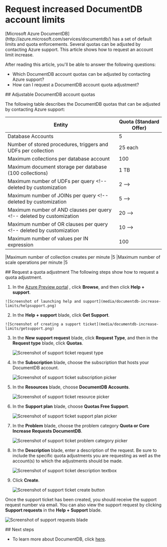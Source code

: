 <properties
	pageTitle="Request increased DocumentDB account limits | Windows Azure"
	description="Learn how to request an adjustment to DocumentDB limits such as the number of allowed collections, stored procedures and query clauses."
	services="documentdb"
	authors="AndrewHoh"
	manager="jhubbard"
	editor="monicar"
	documentationCenter=""/>

<tags
	ms.service="documentdb"
	ms.date="10/22/2015"
	wacn.date=""/>

# Request increased DocumentDB account limits

<!-- deleted by customization [Windows --><!-- keep by customization: begin --> [Microsoft <!-- keep by customization: end --> Azure <!-- deleted by customization DocumentDB](/home/features/documentdb/) --><!-- keep by customization: begin --> DocumentDB](http://azure.microsoft.com/services/documentdb/) <!-- keep by customization: end --> has a set of default limits and quota enforcements.  Several quotas can be adjusted by contacting Azure support.  This article shows how to request an account limit increase.

After reading this article, you'll be able to answer the following questions:  

-	Which DocumentDB account quotas can be adjusted by contacting Azure support?
-	How can I request a DocumentDB account quota adjustment?

##<a id="AdjustableQuotas"></a> Adjustable DocumentDB account quotas

The following table describes the DocumentDB quotas that can be adjusted by contacting Azure support:   

|Entity |Quota (Standard Offer)|
|-------|--------|
|Database Accounts     |5
|Number of stored procedures, triggers and UDFs per collection       |25 each
|Maximum collections per database account    |100
|Maximum document storage per database (100 collections)    |1 TB
|Maximum number of UDFs per query     <!-- deleted by customization |2 --><!-- keep by customization: begin --> |1 <!-- keep by customization: end -->
|Maximum number of JOINs per query    <!-- deleted by customization |5 --><!-- keep by customization: begin --> |2 <!-- keep by customization: end -->
|Maximum number of AND clauses per query      <!-- deleted by customization |20 --><!-- keep by customization: begin --> |5 <!-- keep by customization: end -->
|Maximum number of OR clauses per query       <!-- deleted by customization |10 --><!-- keep by customization: begin --> |5 <!-- keep by customization: end -->
|Maximum number of values per IN expression       |100
<!-- deleted by customization
|Maximum number of points in a polygon argument in a ST_WITHIN query	|16
-->
|Maximum number of collection creates per minute    |5
|Maximum number of scale operations per minute    |5

##<a id="RequestQuotaIncrease"></a> Request a quota adjustment
The following steps show how to request a quota adjustment.

1. In the [Azure Preview <!-- deleted by customization portal](https://manage.windowsazure.cn) --><!-- keep by customization: begin --> portal](https://portal.azure.com) <!-- keep by customization: end -->, click **Browse**, and then click **Help + support**.

<!-- deleted by customization
	![Screenshot of launching help and support](./media/documentdb-increase-limits/helpsupport.png)
-->
<!-- keep by customization: begin -->
	![Screenshot of launching help and support](media/documentdb-increase-limits/helpsupport.png)
<!-- keep by customization: end -->

2. In the **Help + support** blade, click **Get Support**.

<!-- deleted by customization
	![Screenshot of creating a support ticket](./media/documentdb-increase-limits/getsupport.png)

3. In the **New support request** blade, click **Basics**. Next, set **Issue type** to **Quota**, **Subscription** to your subscription that hosts your DocumentDB account, **Service** to **DocumentDB**, and **Support plan** to **Quota SUPPORT - Included**. Finally, click **Next**.

	![Screenshot of support ticket request type](./media/documentdb-increase-limits/supportrequest1.png)

4. In the **Problem** blade, choose a severity. Set **Problem type** to **DocumentDB** and include information about your quota increase in **Details**. Click **Next**.

	![Screenshot of support ticket subscription picker](./media/documentdb-increase-limits/supportrequest2.png)

5. Finally, fill in your contact information in the **Contact information** blade.

	![Screenshot of support ticket resource picker](./media/documentdb-increase-limits/supportrequest3.png)

Once the support ticket has been created, you should receive the support request number via email.  You can also view the support request by clicking **Manage support requests** in the **Help + support** blade.

![Screenshot of support requests blade](./media/documentdb-increase-limits/supportrequest4.png)

-->
<!-- keep by customization: begin -->
	![Screenshot of creating a support ticket](media/documentdb-increase-limits/getsupport.png) 

3. In the **New support request** blade, click **Request Type**, and then in the **Request type** blade, click **Quotas**.

	![Screenshot of support ticket request type](media/documentdb-increase-limits/supportrequest1.png) 

4. In the **Subscription** blade, choose the subscription that hosts your DocumentDB account.

	![Screenshot of support ticket subscription picker](media/documentdb-increase-limits/supportrequest2.png)

5. In the **Resources** blade, choose **DocumentDB Accounts**.

	![Screenshot of support ticket resource picker](media/documentdb-increase-limits/supportrequest3.png)

6. In the **Support plan** blade, choose **Quotas Free Support**.

	![Screenshot of support ticket support plan picker](media/documentdb-increase-limits/supportrequest4.png)

7. In the **Problem** blade, choose the problem category **Quota or Core Increase Requests DocumentDB**.

	![Screenshot of support ticket problem category picker](media/documentdb-increase-limits/supportrequest5.png)

8. In the **Description** blade, enter a description of the request.  Be sure to include the specific quota adjustments you are requesting as well as the account(s) to which the adjustments should be made.

	![Screenshot of support ticket description textbox](media/documentdb-increase-limits/supportrequest6.png)

9. Click **Create**.

	![Screenshot of support ticket create button](media/documentdb-increase-limits/supportrequest7.png)

Once the support ticket has been created, you should receive the support request number via email.  You can also view the support request by clicking **Support requests** in the **Help + Support** blade.

![Screenshot of support requests blade](media/documentdb-increase-limits/supportrequest8.png)
  
<!-- keep by customization: end -->

##<a name="NextSteps"></a> Next steps
- To learn more about DocumentDB, click [here](http://azure.com/docdb).